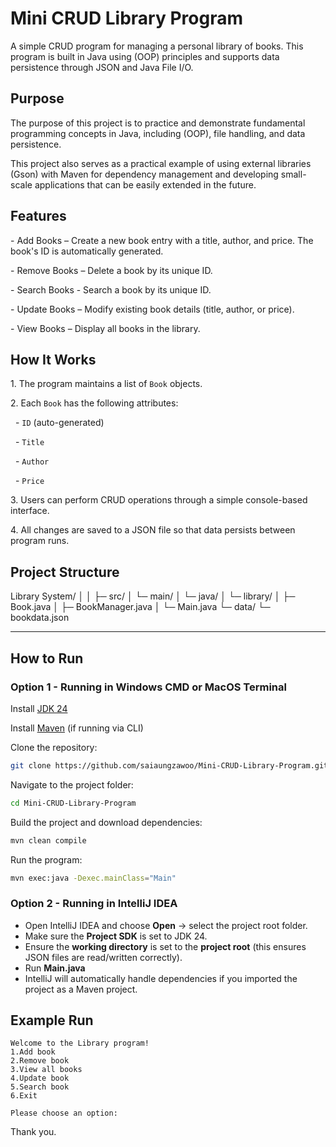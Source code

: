 ﻿# Mini CRUD Library Program
A simple CRUD program for managing a personal library of books. This program is built in Java using (OOP) principles and supports data persistence through JSON and Java File I/O.

## Purpose

The purpose of this project is to practice and demonstrate fundamental programming concepts in Java, including (OOP), file handling, and data persistence. 

This project also serves as a practical example of using external libraries (Gson) with Maven for dependency management and developing small-scale applications that can be easily extended in the future.

## Features

\- Add Books – Create a new book entry with a title, author, and price. The book's ID is automatically generated.

\- Remove Books – Delete a book by its unique ID.

\- Search Books - Search a book  by its unique ID.

\- Update Books – Modify existing book details (title, author, or price).

\- View Books – Display all books in the library.

## How It Works

1\. The program maintains a list of `Book` objects.

2\. Each `Book` has the following attributes:

&nbsp;   - `ID` (auto-generated)

&nbsp;   - `Title`

&nbsp;   - `Author`

&nbsp;   - `Price`

3\. Users can perform CRUD operations through a simple console-based interface.

4\. All changes are saved to a JSON file so that data persists between program runs.

## Project Structure

Library System/ 
│ │
├─ src/
│ └─ main/
│ └─ java/
│ └─ library/
│	├─ Book.java
│ ├─ BookManager.java
│ └─ Main.java
└─ data/
└─ bookdata.json

------------------------------------------------
## How to Run

### Option 1 - Running in Windows CMD or MacOS Terminal

Install [JDK 24](https://www.oracle.com/java/technologies/javase/jdk24-archive-downloads.html)

Install [Maven](https://maven.apache.org/install.html) (if running via CLI)

Clone the repository:
```bash
git clone https://github.com/saiaungzawoo/Mini-CRUD-Library-Program.git
```
Navigate to the project folder:
```bash
cd Mini-CRUD-Library-Program
```
Build the project and download dependencies:
```bash
mvn clean compile
```
Run the program:
```bash
mvn exec:java -Dexec.mainClass="Main"
```
### Option 2 - Running in IntelliJ IDEA

-   Open IntelliJ IDEA and choose **Open** → select the project root folder.
-   Make sure the **Project SDK** is set to JDK 24.
-   Ensure the **working directory** is set to the **project root** (this ensures JSON files are read/written correctly).
-    Run **Main.java**
-   IntelliJ will automatically handle dependencies if you imported the project as a Maven project.

## Example Run
```
Welcome to the Library program! 
1.Add book 
2.Remove book 
3.View all books 
4.Update book 
5.Search book 
6.Exit 

Please choose an option:
```
Thank you.







